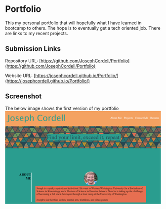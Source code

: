 # Portfolio
This my personal portfolio that will hopefully what I have learned in bootcamp to others. The hope is to eventually get a tech oriented job.  There are links to my recent projects. 

## Submission Links

Repository URL: [https://github.com/JosephCordell/Portfolio](https://github.com/JosephCordell/Portfolio)

Website URL: [https://josephcordell.github.io/Portfolio/](https://josephcordell.github.io/Portfolio/)

## Screenshot
The below image shows the first version of my portfolio
![Screenshot of website v.1 of portfolio](./assets/images/portfolio.png)
